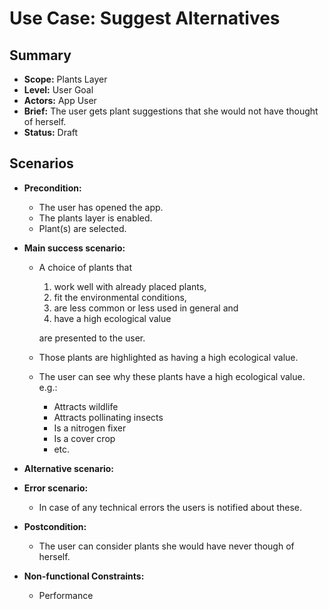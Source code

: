 # Use Case: Suggest Alternatives

## Summary

- **Scope:** Plants Layer
- **Level:** User Goal
- **Actors:** App User
- **Brief:** The user gets plant suggestions that she would not have thought of herself.
- **Status:** Draft

## Scenarios

- **Precondition:**
  - The user has opened the app.
  - The plants layer is enabled.
  - Plant(s) are selected.
- **Main success scenario:**

  - A choice of plants that

    1. work well with already placed plants,
    2. fit the environmental conditions,
    3. are less common or less used in general and
    4. have a high ecological value

    are presented to the user.

  - Those plants are highlighted as having a high ecological value.
  - The user can see why these plants have a high ecological value. e.g.:
    - Attracts wildlife
    - Attracts pollinating insects
    - Is a nitrogen fixer
    - Is a cover crop
    - etc.

- **Alternative scenario:**
- **Error scenario:**
  - In case of any technical errors the users is notified about these.
- **Postcondition:**
  - The user can consider plants she would have never though of herself.
- **Non-functional Constraints:**
  - Performance
